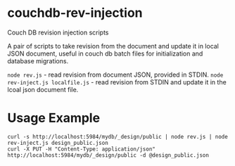 # couchdb-rev-injection
Couch DB revision injection scripts

A pair of scripts to take revision from the document and update it in local JSON document,
useful in couch db batch files for initialization and database migrations.

`node rev.js` - read revision from document JSON, provided in STDIN.
`node rev-inject.js localfile.js` - read revision from STDIN and update it in the lcoal json document file.

Usage Example
===
```
curl -s http://localhost:5984/mydb/_design/public | node rev.js | node rev-inject.js design_public.json
curl -X PUT -H "Content-Type: application/json" http://localhost:5984/mydb/_design/public -d @design_public.json
```